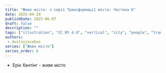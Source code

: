 ```yaml
---
title: "Живе місто: з серії Трансформації міста: Частина 6"
date: 2025-04-29
publishDate: 2025-06-07
draft: false
description: ""
tags: ["illustration", "CC BY 4.0", "vertical", "city", "people", "transport", "river"]
authors:
 - dustinjacobus
series: ["Живе місто"]
series_order: 6
---
```


- Ерік Хантінг - живе місто

